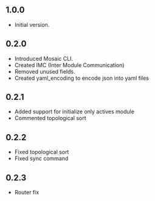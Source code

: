 ## 1.0.0

- Initial version.

## 0.2.0

- Introduced Mosaic CLI.
- Created IMC (Inter Module Communication)
- Removed unused fields.
- Created yaml_encoding to encode json into yaml files

## 0.2.1
- Added support for initialize only actives module
- Commented topological sort

## 0.2.2
- Fixed topological sort
- Fixed sync command

## 0.2.3
- Router fix
